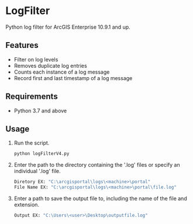 # LogFilter
Python log filter for ArcGIS Enterprise 10.9.1 and up. 

## Features
- Filter on log levels
- Removes duplicate log entries
- Counts each instance of a log message
- Record first and last timestamp of a log message

## Requirements
- Python 3.7 and above

## Usage
1. Run the script.
   ```sh
   python logFilterV4.py
   ```
2. Enter the path to the directory containing the '.log' files or specify an individual '.log' file.
   ```sh
   Diretory EX: "C:\arcgisportal\logs\<machine>\portal"
   File Name EX: "C:\arcgisportal\logs\<machine>\portal\file.log"
   ```
3. Enter a path to save the output file to, including the name of the file and extension.
   ```sh
   Output EX: "C:\Users\<user>\Desktop\outputfile.log"
